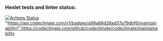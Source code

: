 ### Hexlet tests and linter status:
[![Actions Status](https://github.com/HAOtheFirst/python-project-lvl1/workflows/hexlet-check/badge.svg)](https://github.com/HAOtheFirst/python-project-lvl1/actions)"!https://api.codeclimate.com/v1/badges/a99a88d28ad37a79dbf6/maintainability!":https://codeclimate.com/github/codeclimate/codeclimate/maintainability
